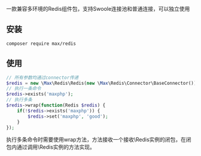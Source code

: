 一款兼容多环境的Redis组件包，支持Swoole连接池和普通连接，可以独立使用

## 安装

```shell
composer require max/redis
```

## 使用

```php
// 所有参数均通过connector传递
$redis = new \Max\Redis\Redis(new \Max\Redis\Connector\BaseConnector());
// 执行一条命令
$redis->exists('maxphp');
// 执行多条
$redis->wrap(function(Redis $redis) {
    if(!$redis->exists('maxphp')) {
        $redis->set('maxphp', 'good');
    } 
});
```

执行多条命令时需要使用wrap方法，方法接收一个接收\Redis实例的闭包，在闭包内通过调用\Redis实例的方法实现。

